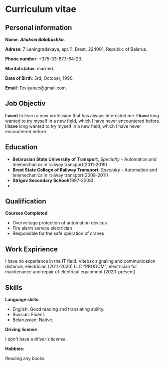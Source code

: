 # Curriculum vitae
  
## Personal information 
  
**Name**: ***Aliaksei Balabushka***.

**Adress**: 7 Leningradskaya, apr.11, Brest, 224001, Republic of Belarus.

**Phone number**: +375-33-677-64-23.

**Marital status**: married.

**Date of Birth**: 3rd, October, 1990.

**Email**: Tevlyanec@gmail.com.

## Job Objectiv

**I want** to learn a new profession that has always interested me. 
**I have** long wanted to try myself in a new field, which I have never encountered before.
**I have** long wanted to try myself in a new field, which I have never encountered before.

## Education

* **Belarusian State University of Transport**, *Specialty* - Automation and telemechanics in railway transport(2011-2019)
* **Brest State College of Railway Transport**, *Specialty* - Automation and telemechanics in railway transport(2008-2011)
* **Strigov Secondary School**(1997-2008).
* 
## Qualification

**Courses Completed**
* Overvoltage protection of automation devices
* Fire alarm service electrician
* Responsible for the safe operation of cranes
## Work Expirience

I have no experience in the IT field.
Vitebsk signaling and communication distance, electrician (2011-2020)
LLC "PRODOM", electrician for maintenance and repair of electrical equipment (2020-present)
## Skills

**Language skills**:
* English: Good reading and translating ability.
* Russian: Fluent.
* Belarussian: Native.

**Driving license**

I *don't* have a *driver's license*.

**Hobbies**:

Reading any books
